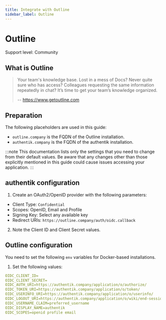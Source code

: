 ```yaml
---
title: Integrate with Outline
sidebar_label: Outline
---
```


# Outline

<span class="badge badge--secondary">Support level: Community</span>

## What is Outline

> Your team's knowledge base.
> Lost in a mess of Docs? Never quite sure who has access? Colleagues requesting the same information repeatedly in chat? It’s time to get your team’s knowledge organized.
>
> -- https://www.getoutline.com

## Preparation

The following placeholders are used in this guide:

- `outline.company` is the FQDN of the Outline installation.
- `authentik.company` is the FQDN of the authentik installation.

:::note
This documentation lists only the settings that you need to change from their default values. Be aware that any changes other than those explicitly mentioned in this guide could cause issues accessing your application.
:::

## authentik configuration

1. Create an OAuth2/OpenID provider with the following parameters:

- Client Type: `Confidential`
- Scopes: OpenID, Email and Profile
- Signing Key: Select any available key
- Redirect URIs: `https://outline.company/auth/oidc.callback`

2. Note the Client ID and Client Secret values.

## Outline configuration

You need to set the following `env` variables for Docker-based installations.

1. Set the following values:

```yaml
OIDC_CLIENT_ID=
OIDC_CLIENT_SECRET=
OIDC_AUTH_URI=https://authentik.company/application/o/authorize/
OIDC_TOKEN_URI=https://authentik.company/application/o/token/
OIDC_USERINFO_URI=https://authentik.company/application/o/userinfo/
OIDC_LOGOUT_URI=https://authentik.company/application/o/wiki/end-session/
OIDC_USERNAME_CLAIM=preferred_username
OIDC_DISPLAY_NAME=authentik
OIDC_SCOPES=openid profile email
```
